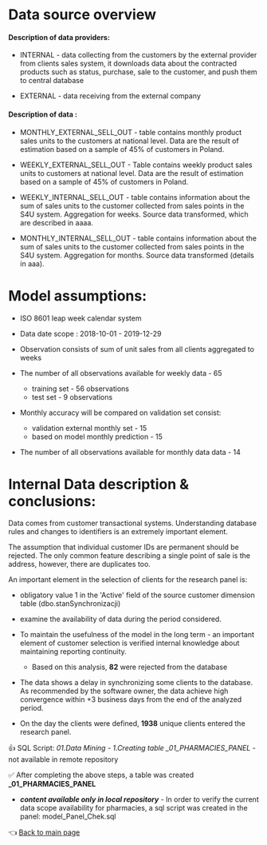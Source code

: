 # Data source overview

#### Description of data providers:
* INTERNAL - data collecting from the customers by the external provider from clients sales system, it downloads data about the contracted products such as status, purchase, sale to the customer, and push them to central database

* EXTERNAL - data receiving from the external company


#### Description of data :
* MONTHLY_EXTERNAL_SELL_OUT - table contains monthly product sales units to the customers at national level. Data are the result of estimation based on a sample of 45% of customers in Poland.
* WEEKLY_EXTERNAL_SELL_OUT - Table contains weekly product sales units to customers at national level. Data are the result of estimation based on a sample of 45% of customers in Poland.

* WEEKLY_INTERNAL_SELL_OUT - table contains information about the sum of sales units to the customer collected from sales points in the S4U system. Aggregation for weeks. Source data transformed, which are described in aaaa. 

* MONTHLY_INTERNAL_SELL_OUT - table contains information about the sum of sales units to the customer collected from sales points in the S4U system. Aggregation for months. Source data transformed (details in aaa).

# Model assumptions:
* ISO 8601 leap week calendar system
* Data date scope : 2018-10-01 - 2019-12-29
* Observation consists of sum of unit sales from all clients aggregated to weeks
* The number of all observations available for weekly data - 65
    * training set - 56 observations
    * test set - 9 observations
* Monthly accuracy will be compared on validation set consist:
    * validation external monthly set - 15 
    * based on model monthly prediction - 15
    
* The number of all observations available for monthly data data - 14
    
# Internal Data description & conclusions:

Data comes from customer transactional systems. Understanding database rules and changes to identifiers is an extremely important element.

The assumption that individual customer IDs are permanent should be rejected.
The only common feature describing a single point of sale is the address, however, there are duplicates too.

An important element in the selection of clients for the research panel is:
  
* obligatory value 1 in the 'Active' field of the source customer dimension table (dbo.stanSynchronizacji)
* examine the availability of data during the period considered.
  

* To maintain the usefulness of the model in the long term - an important element of customer selection is verified internal knowledge about maintaining reporting continuity. 
    * Based on this analysis, **82** were rejected from the database

* The data shows a delay in synchronizing some clients to the database. As recommended by the software owner, the data achieve high convergence within +3 business days from the end of the analyzed period.
    
    
* On the day the clients were defined, **1938** unique clients entered the research panel.


 :+1: SQL Script: *01.Data Mining - 1.Creating table _01_PHARMACIES_PANEL* - not available in remote repository
 
 :white_check_mark: After completing the above steps, a table was created **_01_PHARMACIES_PANEL**


* ***content available only in local repository*** -  In order to verify the current data scope availability for pharmacies, a sql script was created in the panel: model_Panel_Chek.sql

:point_left: [Back to main page](https://github.com/MateoMat/PHARMA_WEEKLY_SELL_OUT_ESTIMATION)






